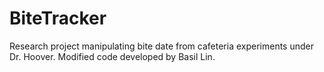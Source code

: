 # BiteTracker
Research project manipulating bite date from cafeteria experiments under Dr. Hoover. Modified code developed by Basil Lin.
